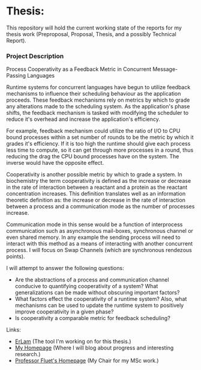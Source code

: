 Thesis:
=============

This repository will hold the current working state of the reports for my thesis
work (Preproposal, Proposal, Thesis, and a possibly Technical Report).

### Project Description ###

Process Cooperativity as a Feedback Metric in Concurrent Message-Passing Languages

Runtime systems for concurrent languages have begun to utilize feedback mechanisms
to influence their scheduling behaviour as the application proceeds. These feedback
mechanisms rely on metrics by which to grade any alterations made to the scheduling
system. As the application's phase shifts, the feedback mechanism is tasked with
modifying the scheduler to reduce it's overhead and increase the application's
efficiency.

For example, feedback mechanism could utilize the ratio of I/O to CPU bound
processes within a set number of rounds to be the metric by which it grades it's
efficiency. If it is too high the runtime should give each process less time to 
compute, so it can get through more processes in a round, thus reducing the drag
the CPU bound processes have on the system. The inverse would have the opposite 
effect.

Cooperativity is another possible metric by which to grade a system. In biochemistry
the term cooperativity is defined as the increase or decrease in the rate of
interaction between a reactant and a protein as the reactant concentration increases.
This definition translates well as an information theoretic definition as: the
increase or decrease in the rate of interaction between a process and a communication
mode as the number of processes increase.

Communication mode in this sense would be a function of interprocess communication
such as asynchronous mail-boxes, synchronous channel or even shared memory. In any
example the sending process will need to interact with this method as a means of
interacting with another concurrent process. I will focus on Swap Channels (which
are synchronous rendezous points).

I will attempt to answer the following questions:
* Are the abstractions of a process and communication channel conducive to quantifying
  cooperativity of a system? What generalizations can be made without obscuring important
  factors?
* What factors effect the cooperativity of a runtime system? Also, what mechanisms can be used
  to update the runtime system to positively improve cooperativity in a given phase?
* Is cooperativity a comparable metric for feedback scheduling?

Links:
* [ErLam](https://github.com/dstar4138/erlam) (The tool I'm working on for this thesis.)
* [My Homepage](http://dstar4138.com) (Where I will blog about progress and interesting research.)
* [Professor Fluet's Homepage](http://cs.rit.edu/~mtf) (My Chair for my MSc work.)
